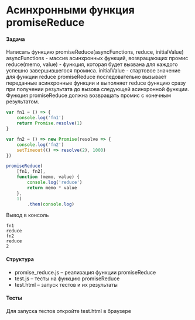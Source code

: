 # Асинхронными функция promiseReduce
#### Задача
Написать функцию promiseReduce(asyncFunctions, reduce, initialValue) asyncFunctions - массив асинхронных функций, возвращающих промис reduce(memo, value) - функция, которая будет вызвана для каждого успешно завершившегося промиса. initialValue - стартовое значение для функции reduce promiseReduce последовательно вызывает переданные асинхронные функции и выполняет reduce функцию сразу при получении результата до вызова следующей асинхронной функции. Функция promiseReduce должна возвращать промис с конечным результатом.

```javascript
var fn1 = () => {
	console.log('fn1')
	return Promise.resolve(1)
}

var fn2 = () => new Promise(resolve => {
	console.log('fn2')
	setTimeout(() => resolve(2), 1000)
})

promiseReduce(
	[fn1, fn2],
	function (memo, value) {
		console.log('reduce')
		return memo * value
	},
	1)
		.then(console.log)
```

Вывод в консоль
```
fn1
reduce
fn2
reduce
2
```

#### Структура
* promise_reduce.js – реализация функции promiseReduce
* test.js – тесты на функцию promiseReduce
* test.html – запуск тестов и их результаты

#### Тесты
Для запуска тестов откройте test.html в браузере

